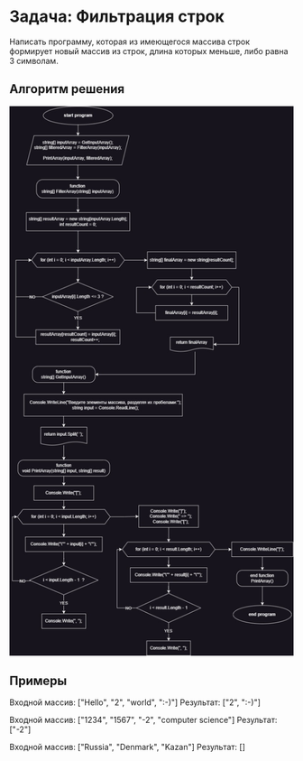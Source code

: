 
# Задача: Фильтрация строк

Написать программу, которая из имеющегося массива строк формирует новый массив из строк, длина которых меньше, либо равна 3 символам.

## Алгоритм решения


![1693906937350](image/README/1693906937350.jpg)

## Примеры

Входной массив: ["Hello", "2", "world", ":-)"]
Результат: ["2", ":-)"]

Входной массив: ["1234", "1567", "-2", "computer science"]
Результат: ["-2"]

Входной массив: ["Russia", "Denmark", "Kazan"]
Результат: []
